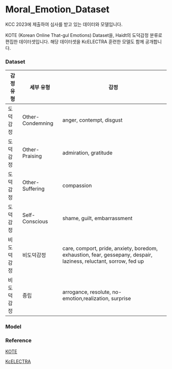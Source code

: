 # Moral_Emotion_Dataset
KCC 2023에 제출하여 심사를 받고 있는 데이터와 모델입니다.

KOTE (Korean Online That-gul Emotions) Dataset을, Haidt의 도덕감정 분류로 편집한 데이터셋입니다.
해당 데이터셋을 KcELECTRA 훈련한 모델도 함께 공개합니다.

### Dataset
| 감정 유형 | 세부 유형 | 감정 |
| --- | --- | --- |
| 도덕감정 | Other-Condemning | anger, contempt, disgust |
| 도덕감정 | Other-Praising | admiration, gratitude |
| 도덕감정 | Other-Suffering | compassion |
| 도덕감정 | Self-Conscious | shame, guilt, embarrassment |
| 비도덕감정 | 비도덕감정 | care, comport, pride, anxiety, boredom, exhaustion, fear, gessepany, despair, laziness, reluctant, sorrow, fed up |
| 비도덕감정 | 중립 | arrogance, resolute, no-emotion,realization, surprise |

### Model 


### Reference
[KOTE](https://github.com/username/my-repository)

[KcELECTRA](https://github.com/Beomi/KcELECTRA)
